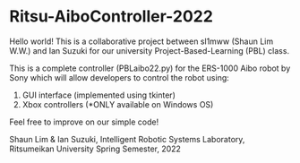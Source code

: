 # Ritsu-AiboController-2022

Hello world!
This is a collaborative project between sl1mww (Shaun Lim W.W.) and Ian Suzuki for our university Project-Based-Learning (PBL) class.

This is a complete controller (PBLaibo22.py) for the ERS-1000 Aibo robot by Sony which will allow developers to control the robot using:
1. GUI interface (implemented using tkinter)
2. Xbox controllers (*ONLY available on Windows OS)

Feel free to improve on our simple code! 

Shaun Lim & Ian Suzuki, 
Intelligent Robotic Systems Laboratory, Ritsumeikan University
Spring Semester, 2022
